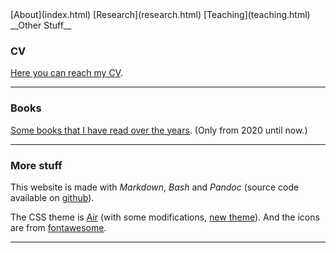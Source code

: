 <div style="display: flex; justify-content: flex-end">
[About](index.html)
[Research](research.html)
[Teaching](teaching.html)
__Other Stuff__
</div>

### CV

[Here you can reach my CV](PDF/CV.pdf).

---

### Books

[Some books that I have read over the years](books.html). (Only from 2020 until now.)

---

### More stuff

This website is made with _Markdown_, _Bash_ and _Pandoc_ (source code available on 
[github](https://github.com/agusnt/MarkWeb)).

The CSS theme is [Air](https://github.com/markdowncss/air) (with some 
modifications, [new theme](https://github.com/agusnt/air)). And the icons 
are from [fontawesome](https://fontawesome.com/).

---
